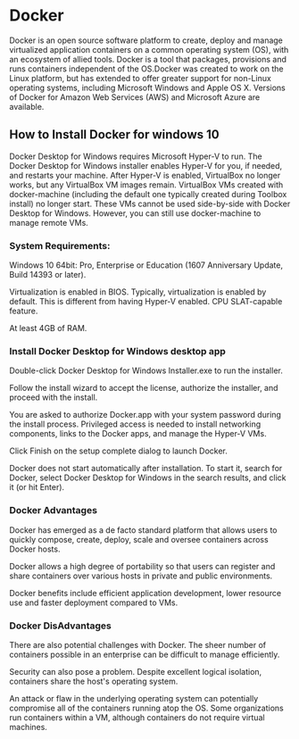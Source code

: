 # Docker

Docker is an open source software platform to create, deploy and manage virtualized application containers on a common operating system (OS), with an ecosystem of allied tools.
Docker is a tool that packages, provisions and runs containers independent of the OS.Docker was created to work on the Linux platform, but has extended to offer greater support for non-Linux operating systems, including Microsoft Windows and Apple OS X. Versions of Docker for Amazon Web Services (AWS) and Microsoft Azure are available.

## How to Install Docker for windows 10

Docker Desktop for Windows requires Microsoft Hyper-V to run. The Docker Desktop for Windows installer enables Hyper-V for you, if needed, and restarts your machine. After Hyper-V is enabled, VirtualBox no longer works, but any VirtualBox VM images remain. VirtualBox VMs created with docker-machine (including the default one typically created during Toolbox install) no longer start. These VMs cannot be used side-by-side with Docker Desktop for Windows. However, you can still use docker-machine to manage remote VMs.

### System Requirements:

Windows 10 64bit: Pro, Enterprise or Education (1607 Anniversary Update, Build 14393 or later).

Virtualization is enabled in BIOS. Typically, virtualization is enabled by default. This is different from having Hyper-V enabled. 
CPU SLAT-capable feature.

At least 4GB of RAM.

### Install Docker Desktop for Windows desktop app

Double-click Docker Desktop for Windows Installer.exe to run the installer.

Follow the install wizard to accept the license, authorize the installer, and proceed with the install.

You are asked to authorize Docker.app with your system password during the install process. Privileged access is needed to install networking components, links to the Docker apps, and manage the Hyper-V VMs.

Click Finish on the setup complete dialog to launch Docker.

Docker does not start automatically after installation. To start it, search for Docker, select Docker Desktop for Windows in the search results, and click it (or hit Enter).

### Docker Advantages 

Docker has emerged as a de facto standard platform that allows users to quickly compose, create, deploy, scale and oversee containers across Docker hosts. 

Docker allows a high degree of portability so that users can register and share containers over various hosts in private and public environments. 

Docker benefits include efficient application development, lower resource use and faster deployment compared to VMs.

### Docker DisAdvantages

There are also potential challenges with Docker. The sheer number of containers possible in an enterprise can be difficult to manage efficiently.

Security can also pose a problem. Despite excellent logical isolation, containers share the host's operating system. 

An attack or flaw in the underlying operating system can potentially compromise all of the containers running atop the OS. 
Some organizations run containers within a VM, although containers do not require virtual machines.
